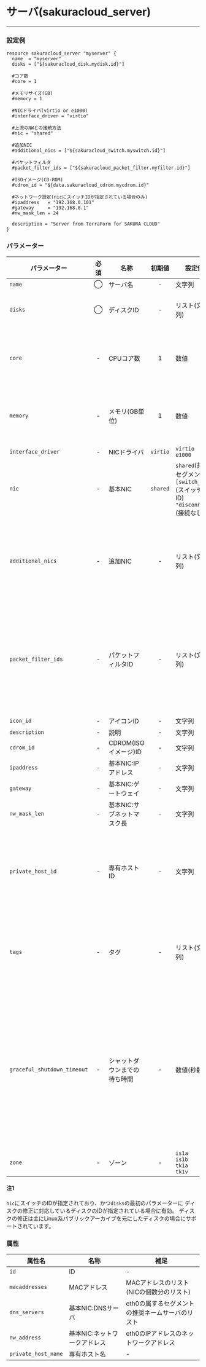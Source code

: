 # サーバ(sakuracloud_server)

---

### 設定例

```hcl
resource sakuracloud_server "myserver" {
  name  = "myserver"
  disks = ["${sakuracloud_disk.mydisk.id}"]

  #コア数
  #core = 1

  #メモリサイズ(GB)
  #memory = 1

  #NICドライバ(virtio or e1000)
  #interface_driver = "virtio"

  #上流のNWとの接続方法
  #nic = "shared"

  #追加NIC
  #additional_nics = ["${sakuracloud_switch.myswitch.id}"]

  #パケットフィルタ
  #packet_filter_ids = ["${sakuracloud_packet_filter.myfilter.id}"]

  #ISOイメージ(CD-ROM)
  #cdrom_id = "${data.sakuracloud_cdrom.mycdrom.id}"

  #ネットワーク設定(nicにスイッチIDが指定されている場合のみ)
  #ipaddress   = "192.168.0.101"
  #gateway     = "192.168.0.1"
  #nw_mask_len = 24

  description = "Server from TerraForm for SAKURA CLOUD"
}
```

### パラメーター

|パラメーター|必須  |名称                |初期値     |設定値 |補足                                          |
|----------|:---:|--------------------|:--------:|------|----------------------------------------------|
| `name`   | ◯   | サーバ名           | -   | 文字列 | - |
| `disks`  | ◯   | ディスクID          | -   | リスト(文字列) | サーバに接続するディスクのID |
| `core`   | -   | CPUコア数           | 1   | 数値 | 指定可能な値は[こちら](http://cloud.sakura.ad.jp/specification/server-disk/)のプラン一覧を参照ください |
| `memory` | -   | メモリ(GB単位)       | 1  | 数値 | 指定可能な値は[こちら](http://cloud.sakura.ad.jp/specification/server-disk/)のプラン一覧を参照ください |
| `interface_driver` | -   | NICドライバ       | `virtio`  | `virtio`<br />`e1000` | - |
| `nic` | - | 基本NIC | `shared` | `shared`(共有セグメント)<br />`[switch_id]`(スイッチのID)<br />`"disconnect"`(接続なし)|eth0の上流NWとの接続方法を指定する。 |
| `additional_nics` | - | 追加NIC | - | リスト(文字列) | 追加で割り当てるNIC。接続するスイッチのID、または空文字を指定する。 |
| `packet_filter_ids`| - | パケットフィルタID | - | リスト(文字列) | NICに適用するパケットフィルタのIDをリストで指定する。リストの先頭からeth0,eth1の順で適用される |
| `icon_id`       | -   | アイコンID         | - | 文字列| - |
| `description` | - | 説明 | - | 文字列 | - |
| `cdrom_id` | - | CDROM(ISOイメージ)ID | - | 文字列 | - |
| `ipaddress`| - | 基本NIC:IPアドレス | - | 文字列 | [注1](#注1) |
| `gateway`  | - | 基本NIC:ゲートウェイ | - | 文字列 | [注1](#注1) |
| `nw_mask_len` | - | 基本NIC:サブネットマスク長 | - | 文字列 | [注1](#注1) |
| `private_host_id` | - | 専有ホストID | - | 文字列 | 専有ホストは東京第1ゾーン(tk1a)と石狩第2ゾーン(is1b)でのみ利用可能 |
| `tags` | - | タグ | - | リスト(文字列) | サーバに付与するタグ。@で始まる特殊タグについては[こちら](http://cloud-news.sakura.ad.jp/special-tags/)を参照 |
| `graceful_shutdown_timeout` | - | シャットダウンまでの待ち時間 | - | 数値(秒数) | シャットダウンが必要な場合の通常シャットダウンするまでの待ち時間(指定の時間まで待ってもシャットダウンしない場合は強制シャットダウンされる) |
| `zone` | - | ゾーン | - | `is1a`<br />`is1b`<br />`tk1a`<br />`tk1v` | - |

#### 注1

`nic`にスイッチのIDが指定されており、かつ`disks`の最初のパラメーターに
ディスクの修正に対応しているディスクのIDが指定されている場合に有効。
ディスクの修正は主にLinux系パブリックアーカイブを元にしたディスクの場合にサポートされています。

### 属性

|属性名                    | 名称                     | 補足                                        |
|-------------------------|-------------------------|--------------------------------------------|
| `id`                    | ID                      | -                                          |
| `macaddresses`          | MACアドレス               | MACアドレスのリスト(NICの個数分のリスト)        |
| `dns_servers`           | 基本NIC:DNSサーバ        | eth0の属するセグメントの推奨ネームサーバのリスト|
| `nw_address`            | 基本NIC:ネットワークアドレス | eth0のIPアドレスのネットワークアドレス          |
| `private_host_name`     | 専有ホスト名 | -          |
